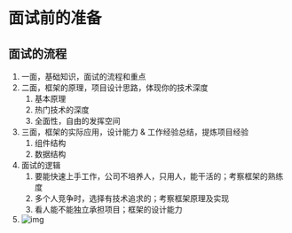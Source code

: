 # 面试前的准备





## 面试的流程

1. 一面，基础知识，面试的流程和重点
2. 二面，框架的原理，项目设计思路，体现你的技术深度
   1. 基本原理
   2. 热门技术的深度
   3. 全面性，自由的发挥空间
3. 三面，框架的实际应用，设计能力 & 工作经验总结，提炼项目经验
   1. 组件结构
   2. 数据结构
4. 面试的逻辑
   1. 要能快速上手工作，公司不培养人，只用人，能干活的；考察框架的熟练度
   2. 多个人竞争时，选择有技术追求的；考察框架原理及实现
   3. 看人能不能独立承担项目；框架的设计能力
5. ![img](/Users/lulongwen/Public/2.框架/vue/images/面试.jpg)